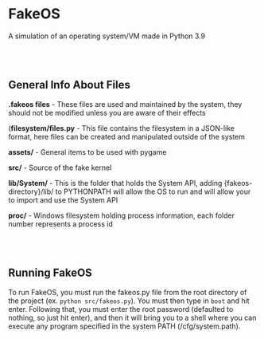 # FakeOS

A simulation of an operating system/VM made in Python 3.9

<br/>
<br/>

## General Info About Files

**.fakeos files** - These files are used and maintained by the system, they should not be modified unless you are aware of their effects

(**filesystem/files.py** - This file contains the filesystem in a JSON-like format, here files can be created and manipulated outside of the system

**assets/** - General items to be used with pygame

**src/** - Source of the fake kernel

**lib/System/** - This is the folder that holds the System API, adding {fakeos-directory}/lib/ to PYTHONPATH will allow the OS to run and will allow your to import and use the System API

**proc/** - Windows filesystem holding process information, each folder number represents a process id

<br/>
<br/>

## Running FakeOS

To run FakeOS, you must run the fakeos.py file from the root directory of the project (ex. `python src/fakeos.py`). You must then type in `boot` and hit enter. Following that, you must enter the root password (defaulted to nothing, so just hit enter), and then it will bring you to a shell where you can execute any program specified in the system PATH (/cfg/system.path).